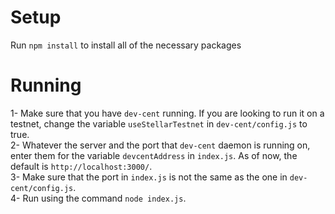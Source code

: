 # Setup
Run ```npm install``` to install all of the necessary packages

# Running
1- Make sure that you have ```dev-cent``` running. If you are looking to run it on a testnet, change the variable ```useStellarTestnet``` in ```dev-cent/config.js``` to true. <br/>
2- Whatever the server and the port that ```dev-cent``` daemon is running on, enter them for the variable ```devcentAddress``` in ```index.js```. As of now, the default is ```http://localhost:3000/```. <br/>
3- Make sure that the port in ```index.js``` is not the same as the one in ```dev-cent/config.js```. <br/>
4- Run using the command ```node index.js```. <br/>
